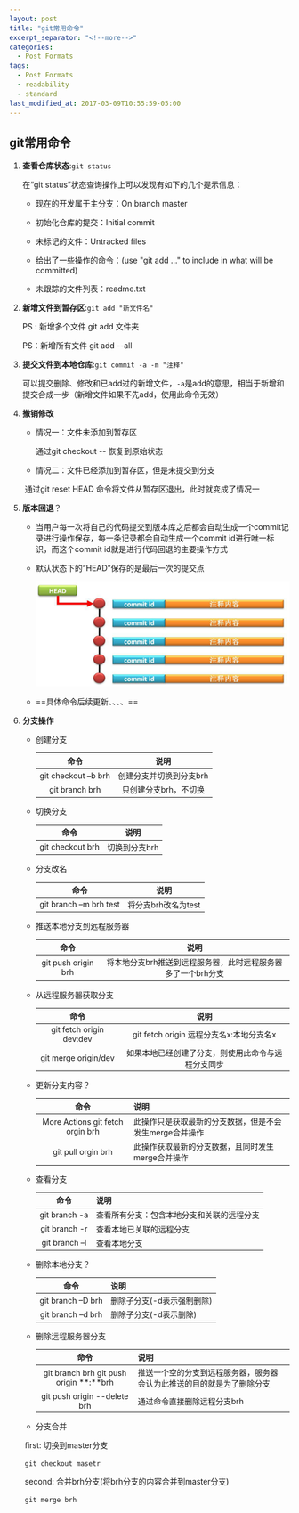 ```yaml
---
layout: post
title: "git常用命令"
excerpt_separator: "<!--more-->"
categories:
  - Post Formats
tags:
  - Post Formats
  - readability
  - standard
last_modified_at: 2017-03-09T10:55:59-05:00
---
```




## git常用命令

1. **查看仓库状态**:`git status`

   在“git status”状态查询操作上可以发现有如下的几个提示信息：

   * 现在的开发属于主分支：On branch master

   *  初始化仓库的提交：Initial commit

   * 未标记的文件：Untracked files

   * 给出了一些操作的命令：(use "git add <file>..." to include in what will be committed)

   * 未跟踪的文件列表：readme.txt

     <!--more-->

2. **新增文件到暂存区**:`git add "新文件名"`

   PS : 新增多个文件  git add 文件夹

   PS：新增所有文件 git add  --all

3. **提交文件到本地仓库**:`git commit -a -m "注释"`  

   可以提交删除、修改和已add过的新增文件，`-a`是add的意思，相当于新增和提交合成一步（新增文件如果不先add，使用此命令无效）

4. **撤销修改**

   * 情况一：文件未添加到暂存区

      通过git checkout -- <file>恢复到原始状态

   * 情况二：文件已经添加到暂存区，但是未提交到分支

   ​     通过git reset HEAD <file> 命令将文件从暂存区退出，此时就变成了情况一

5. **版本回退**？

   * 当用户每一次将自己的代码提交到版本库之后都会自动生成一个commit记录进行操作保存，每一条记录都会自动生成一个commit id进行唯一标识，而这个commit id就是进行代码回退的主要操作方式

   * 默认状态下的“HEAD”保存的是最后一次的提交点

     ![image-20210220151138408](../img/image-20210220151138408.png)

     

   * ==具体命令后续更新、、、、==

6. **分支操作**

   * 创建分支

     |        命令         |          说明           |
     | :-----------------: | :---------------------: |
     | git checkout –b brh | 创建分支并切换到分支brh |
     |   git branch brh    |  只创建分支brh，不切换  |

   * 切换分支

     |       命令       |     说明      |
     | :--------------: | :-----------: |
     | git checkout brh | 切换到分支brh |

   * 分支改名

     |          命令          |        说明         |
     | :--------------------: | :-----------------: |
     | git branch –m brh test | 将分支brh改名为test |

   * 推送本地分支到远程服务器

     |        命令         |                             说明                             |
     | :-----------------: | :----------------------------------------------------------: |
     | git push origin brh | 将本地分支brh推送到远程服务器，此时远程服务器多了一个brh分支 |

   * 从远程服务器获取分支

     |           命令           |                        说明                        |
     | :----------------------: | :------------------------------------------------: |
     | git fetch origin dev:dev |      git fetch origin 远程分支名x:本地分支名x      |
     |   git merge origin/dev   | 如果本地已经创建了分支，则使用此命令与远程分支同步 |

   * 更新分支内容？

     |               命令                | 说明                                                    |
     | :-------------------------------: | ------------------------------------------------------- |
     | More Actions  git fetch orgin brh | 此操作只是获取最新的分支数据，但是不会发生merge合并操作 |
     |        git pull orgin brh         | 此操作获取最新的分支数据，且同时发生merge合并操作       |

   * 查看分支

     |     命令      | 说明                                       |
     | :-----------: | ------------------------------------------ |
     | git branch -a | 查看所有分支：包含本地分支和关联的远程分支 |
     | git branch -r | 查看本地已关联的远程分支                   |
     | git branch –l | 查看本地分支                               |

   * 删除本地分支？

     |       命令        | 说明                       |
     | :---------------: | -------------------------- |
     | git branch –D brh | 删除子分支(-d表示强制删除) |
     | git branch –d brh | 删除子分支(-d表示删除)     |

   * 删除远程服务器分支

     |                   命令                   | 说明                                                         |
     | :--------------------------------------: | ------------------------------------------------------------ |
     | git branch brh  git push origin **:**brh | 推送一个空的分支到远程服务器，服务器会认为此推送的目的就是为了删除分支 |
     |       git push origin --delete brh       | 通过命令直接删除远程分支brh                                  |

   * 分支合并

   ​        first: 切换到master分支

   ​        `git checkout masetr `

   ​        second: 合并brh分支(将brh分支的内容合并到master分支)

   ​        `git merge brh ` 

   
